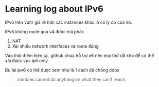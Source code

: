 # Learning log about IPv6

IPv6 trên vultr giá rẻ hơn các instances khác là có lý do của nó.

IPv6 không route qua v4 được mà phải:

 1. NAT
 2. Xài nhiều network interfaces và route đúng
 
Vào thời điểm hiện tại, github chưa hỗ trợ v6 nên mọi thứ rất khó để có thể xài được vps ip6 only.

Bù lại ipv6 có thể được xem như là 1 cách để chống ddos

> zombies cannot do anything on what they can't reach.

